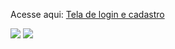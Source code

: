 Acesse aqui: <a href="https://loginregisterm1-rpfront.netlify.app/register">Tela de login e cadastro</a>

<img src="https://i.postimg.cc/bJpqYbgP/download.png" />
<img src="https://i.postimg.cc/4NqZ7jPB/Register-10-29-2024-09-19-PM.png" />
